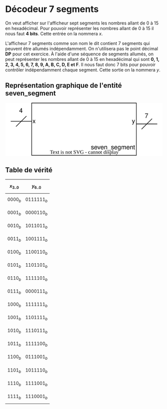 # Décodeur 7 segments
On veut afficher sur l'afficheur sept segments les nombres allant de 0 à 15 en hexadécimal. Pour pouvoir représenter les nombres allant de 0 à 15 il nous faut **4 bits**. Cette entrée on la nommera *x*.

L'afficheur 7 segments comme son nom le dit contient 7 segments qui peuvent être allumés indépendamment. On n'utilisera pas le point décimal **DP** pour cet exercice. À l'aide d'une séquence de segments allumés, on peut représenter les nombres allant de 0 à 15 en hexadécimal qui sont **0, 1, 2, 3, 4, 5, 6, 7, 8, 9, A, B, C, D, E et F**. Il nous faut donc 7 bits pour pouvoir contrôler indépendamment chaque segment. Cette sortie on la nommera *y*.

## Représentation graphique de l'entité **seven_segment**
![](img/seven_segment_component.svg)

## Table de vérité

|$$x_{3..0}$$|$$y_{6..0}$$ |
|------------|-------------|
| $$0000_b$$ |$$0111111_b$$|
| $$0001_b$$ |$$0000110_b$$|
| $$0010_b$$ |$$1011011_b$$|
| $$0011_b$$ |$$1001111_b$$|
| $$0100_b$$ |$$1100110_b$$|
| $$0101_b$$ |$$1101101_b$$|
| $$0110_b$$ |$$1111101_b$$|
| $$0111_b$$ |$$0000111_b$$|
| $$1000_b$$ |$$1111111_b$$|
| $$1001_b$$ |$$1101111_b$$|
| $$1010_b$$ |$$1110111_b$$|
| $$1011_b$$ |$$1111100_b$$|
| $$1100_b$$ |$$0111001_b$$|
| $$1101_b$$ |$$1011110_b$$|
| $$1110_b$$ |$$1111001_b$$|
| $$1111_b$$ |$$1110001_b$$|
